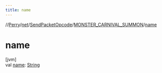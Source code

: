 ```yaml
---
title: name
---
```

//[Perry](../../../../index.html)/[net](../../index.html)/[SendPacketOpcode](../index.html)/[MONSTER_CARNIVAL_SUMMON](index.html)/[name](name.html)



# name



[jvm]\
val [name](name.html): [String](https://kotlinlang.org/api/latest/jvm/stdlib/kotlin/-string/index.html)




